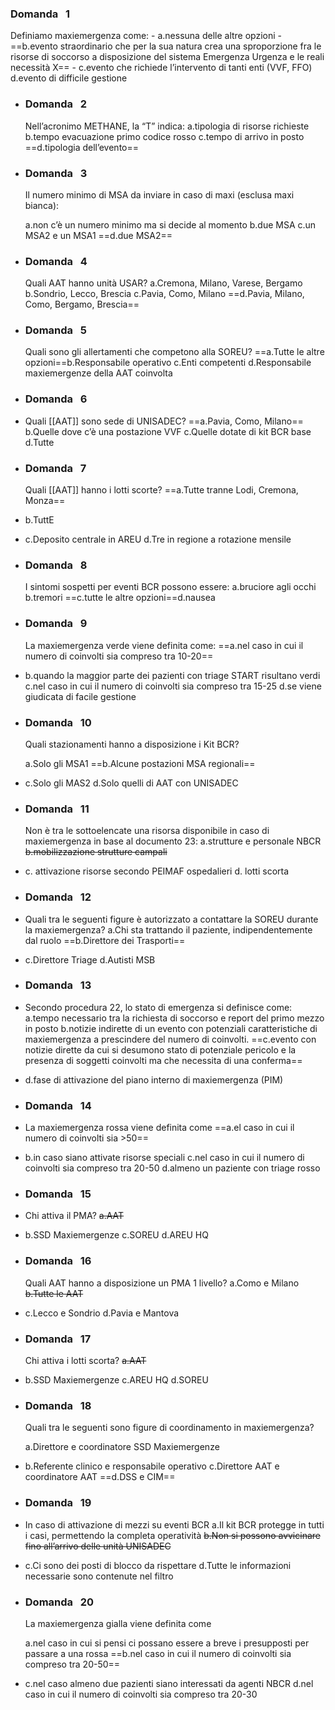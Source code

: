 ### Domanda   **1**
Definiamo maxiemergenza come:
	- a.nessuna delle altre opzioni
	- ==b.evento straordinario che per la sua natura crea una sproporzione fra le risorse di soccorso a disposizione del sistema Emergenza Urgenza e le reali necessità X==
	- c.evento che richiede l’intervento di tanti enti (VVF, FFO)
	  d.evento di difficile gestione
- ### Domanda   **2**
  
  Nell’acronimo METHANE, la “T” indica:
  a.tipologia di risorse richieste
  b.tempo evacuazione primo codice rosso
  c.tempo di arrivo in posto
  ==d.tipologia dell’evento==
- ### Domanda   **3**
  Il numero minimo di MSA da inviare in caso di maxi (esclusa maxi bianca):
  
  a.non c’è un numero minimo ma si decide al momento
  b.due MSA
  c.un MSA2 e un MSA1
  ==d.due MSA2==
- ### Domanda   **4**
  Quali AAT hanno unità USAR?
  a.Cremona, Milano, Varese, Bergamo
  b.Sondrio, Lecco, Brescia
  c.Pavia, Como, Milano
  ==d.Pavia, Milano, Como, Bergamo, Brescia==
- ### Domanda   **5**
  Quali sono gli allertamenti che competono alla SOREU?
  ==a.Tutte le altre opzioni==b.Responsabile operativo
  c.Enti competenti
  d.Responsabile maxiemergenze della AAT coinvolta
- ### Domanda   **6**
- Quali [[AAT]] sono sede di UNISADEC?
  ==a.Pavia, Como, Milano==
  b.Quelle dove c’è una postazione VVF
  c.Quelle dotate di kit BCR base
  d.Tutte
- ### Domanda   **7**
  Quali [[AAT]] hanno i lotti scorte?
  ==a.Tutte tranne Lodi, Cremona, Monza==
- b.TuttE
- c.Deposito centrale in AREU
  d.Tre in regione a rotazione mensile
- ### Domanda   **8**
  I sintomi sospetti per eventi BCR possono essere:
  a.bruciore agli occhi
  b.tremori
  ==c.tutte le altre opzioni==d.nausea
- ### Domanda   **9**
  La maxiemergenza verde viene definita come:
  ==a.nel caso in cui il numero di coinvolti sia compreso tra 10-20==
- b.quando la maggior parte dei pazienti con triage START risultano verdi
  c.nel caso in cui il numero di coinvolti sia compreso tra 15-25
  d.se viene giudicata di facile gestione
- ### Domanda   **10**
  Quali stazionamenti hanno a disposizione i Kit BCR?
  
  a.Solo gli MSA1
  ==b.Alcune postazioni MSA regionali==
- c.Solo gli MAS2
  d.Solo quelli di AAT con UNISADEC
- ### Domanda   **11**
  Non è tra le sottoelencate una risorsa disponibile in caso di maxiemergenza in base al documento 23:
  a.strutture e personale NBCR
  ~~b.mobilizzazione strutture campali~~
- c. attivazione risorse secondo PEIMAF ospedalieri
  d. lotti scorta
- ### Domanda   **12**
- Quali tra le seguenti figure è autorizzato a contattare la SOREU durante la maxiemergenza?
  a.Chi sta trattando il paziente, indipendentemente dal ruolo
  ==b.Direttore dei Trasporti==
- c.Direttore Triage
  d.Autisti MSB
- ### Domanda   **13**
- Secondo procedura 22, lo stato di emergenza si definisce come:
  a.tempo necessario tra la richiesta di soccorso e report del primo mezzo in posto
  b.notizie indirette di un evento con potenziali caratteristiche di maxiemergenza a prescindere del numero di coinvolti.
  ==c.evento con notizie dirette da cui si desumono stato di potenziale pericolo e la presenza di soggetti coinvolti ma che necessita di una conferma==
- d.fase di attivazione del piano interno di maxiemergenza (PIM)
- ### Domanda   **14**
- La maxiemergenza rossa viene definita come
  ==a.el caso in cui il numero di coinvolti sia >50==
- b.in caso siano attivate risorse speciali
  c.nel caso in cui il numero di coinvolti sia compreso tra 20-50
  d.almeno un paziente con triage rosso
- ### Domanda   **15**
- Chi attiva il PMA?
  ~~a.AAT~~
- b.SSD Maxiemergenze
  c.SOREU
  d.AREU HQ
- ### Domanda   **16**
  Quali AAT hanno a disposizione un PMA 1 livello?
  a.Como e Milano
  ~~b.Tutte le AAT~~
- c.Lecco e Sondrio
  d.Pavia e Mantova
- ### Domanda   **17**
  Chi attiva i lotti scorta?
  ~~a.AAT~~
- b.SSD Maxiemergenze
  c.AREU HQ
  d.SOREU
- ### Domanda   **18**
  Quali tra le seguenti sono figure di coordinamento in maxiemergenza?
  
  a.Direttore e coordinatore SSD Maxiemergenze
- b.Referente clinico e responsabile operativo
  c.Direttore AAT e coordinatore AAT
  ==d.DSS e CIM==
- ### Domanda   **19**
- In caso di attivazione di mezzi su eventi BCR
  a.Il kit BCR protegge in tutti i casi, permettendo la completa operatività
  ~~b.Non si possono avvicinare fino all’arrivo delle unità UNISADEC~~
- c.Ci sono dei posti di blocco da rispettare
  d.Tutte le informazioni necessarie sono contenute nel filtro
- ### Domanda   **20**
  La maxiemergenza gialla viene definita come
  
  a.nel caso in cui si pensi ci possano essere a breve i presupposti per passare a una rossa
  ==b.nel caso in cui il numero di coinvolti sia compreso tra 20-50==
- c.nel caso almeno due pazienti siano interessati da agenti NBCR
  d.nel caso in cui il numero di coinvolti sia compreso tra 20-30